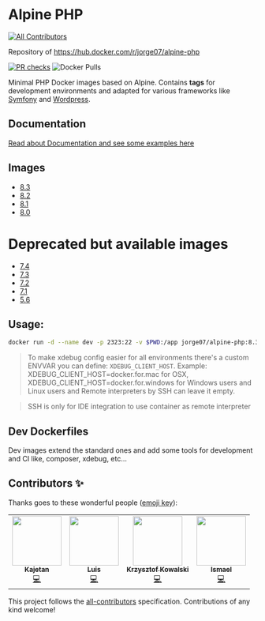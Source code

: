 # Alpine PHP 
<!-- ALL-CONTRIBUTORS-BADGE:START - Do not remove or modify this section -->
[![All Contributors](https://img.shields.io/badge/all_contributors-4-orange.svg?style=flat-square)](#contributors-)
<!-- ALL-CONTRIBUTORS-BADGE:END -->

Repository of https://hub.docker.com/r/jorge07/alpine-php

[![PR checks](https://github.com/jorge07/alpine-php/actions/workflows/pr.yaml/badge.svg?branch=master)](https://github.com/jorge07/alpine-php/actions/workflows/pr.yaml) ![Docker Pulls](https://img.shields.io/docker/pulls/jorge07/alpine-php.svg?style=flat-square)

Minimal PHP Docker images based on Alpine. Contains **tags** for development environments and adapted for various frameworks like [Symfony](http://symfony.com/) and [Wordpress](https://github.com/WordPress/WordPress).

## Documentation

[Read about Documentation and see some examples here](https://github.com/jorge07/alpine-php/tree/master/doc/README.md)

## Images

- [8.3](https://github.com/jorge07/alpine-php/blob/master/8.3/Dockerfile)
- [8.2](https://github.com/jorge07/alpine-php/blob/master/8.2/Dockerfile)
- [8.1](https://github.com/jorge07/alpine-php/blob/master/8.1/Dockerfile)
- [8.0](https://github.com/jorge07/alpine-php/blob/master/8.0/Dockerfile)

# Deprecated but available images

- [7.4](https://github.com/jorge07/alpine-php/blob/master/7.4/Dockerfile)
- [7.3](https://github.com/jorge07/alpine-php/blob/master/7.3/Dockerfile)
- [7.2](https://github.com/jorge07/alpine-php/blob/master/7.2/Dockerfile)
- [7.1](https://github.com/jorge07/alpine-php/blob/master/7.1/Dockerfile)
- [5.6](https://github.com/jorge07/alpine-php/blob/master/5.6/Dockerfile)

## Usage:

```sh
docker run -d --name dev -p 2323:22 -v $PWD:/app jorge07/alpine-php:8.3-dev
```

> To make xdebug config easier for all environments there's a custom ENVVAR you can define: `XDEBUG_CLIENT_HOST`. 
> Example: XDEBUG_CLIENT_HOST=docker.for.mac for OSX, XDEBUG_CLIENT_HOST=docker.for.windows for Windows users and Linux users and Remote interpreters by SSH can leave it empty.

> SSH is only for IDE integration to use container as remote interpreter 

## Dev Dockerfiles

Dev images extend the standard ones and add some tools for development and CI like, composer, xdebug, etc...

## Contributors ✨

Thanks goes to these wonderful people ([emoji key](https://allcontributors.org/docs/en/emoji-key)):

<!-- ALL-CONTRIBUTORS-LIST:START - Do not remove or modify this section -->
<!-- prettier-ignore-start -->
<!-- markdownlint-disable -->
<table>
  <tr>
    <td align="center"><a href="https://github.com/cv65kr"><img src="https://avatars0.githubusercontent.com/u/9404962?v=4" width="100px;" alt=""/><br /><sub><b>Kajetan</b></sub></a><br /><a href="https://github.com/jorge07/alpine-php/commits?author=cv65kr" title="Code">💻</a></td>
    <td align="center"><a href="http://tacon.eu"><img src="https://avatars2.githubusercontent.com/u/2017676?v=4" width="100px;" alt=""/><br /><sub><b>Luis</b></sub></a><br /><a href="https://github.com/jorge07/alpine-php/commits?author=Lutacon" title="Code">💻</a></td>
    <td align="center"><a href="https://coderslab.pl"><img src="https://avatars0.githubusercontent.com/u/2781079?v=4" width="100px;" alt=""/><br /><sub><b>Krzysztof Kowalski</b></sub></a><br /><a href="https://github.com/jorge07/alpine-php/commits?author=kowalk" title="Code">💻</a></td>
    <td align="center"><a href="https://ismaelbenitez.es"><img src="https://avatars1.githubusercontent.com/u/5638973?v=4" width="100px;" alt=""/><br /><sub><b>Ismael</b></sub></a><br /><a href="https://github.com/jorge07/alpine-php/commits?author=ismael-benitez" title="Code">💻</a></td>
  </tr>
</table>

<!-- markdownlint-enable -->
<!-- prettier-ignore-end -->
<!-- ALL-CONTRIBUTORS-LIST:END -->

This project follows the [all-contributors](https://github.com/all-contributors/all-contributors) specification. Contributions of any kind welcome!
